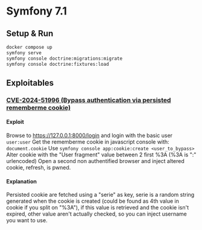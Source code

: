 # Symfony 7.1 

## Setup & Run

```bash
docker compose up
symfony serve
symfony console doctrine:migrations:migrate
symfony console doctrine:fixtures:load
```

## Exploitables

### [CVE-2024-51996 (Bypass authentication via persisted rememberme cookie)](https://symfony.com/blog/cve-2024-51996-authentication-bypass-via-persisted-rememberme-cookie)

#### Exploit

Browse to https://127.0.0.1:8000/login and login with the basic user `user:user`
Get the rememberme cookie in javascript console with: `document.cookie`
Use `symfony console app:cookie:create <user_to_bypass>`
Alter cookie with the "User fragment" value between 2 first %3A (%3A is ":" urlencoded)
Open a second non authentified browser and inject altered cookie, refresh, is pwned.

#### Explanation

Persisted cookie are fetched using a "serie" as key, serie is a random string generated when the cookie is created (could be found as 4th value in cookie if you split on "%3A"), if this value is retrieved and the cookie isn't expired, other value aren't actually checked, so you can inject username you want to use. 



